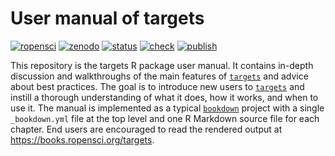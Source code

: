 # User manual of targets

[![ropensci](https://badges.ropensci.org/401_status.svg)](https://github.com/ropensci/software-review/issues/401)
[![zenodo](https://zenodo.org/badge/273058618.svg)](https://zenodo.org/badge/latestdoi/273058618)
[![status](https://www.repostatus.org/badges/latest/active.svg)](https://www.repostatus.org/#active)
[![check](https://github.com/ropensci-books/targets/workflows/check/badge.svg)](https://github.com/ropensci-books/targets/actions?query=workflow%3Acheck)
[![publish](https://github.com/ropensci-books/targets/workflows/publish/badge.svg)](https://github.com/ropensci-books/targets/actions?query=workflow%3Apublish)

This repository is the targets R package user manual. It contains in-depth discussion and walkthroughs of the main features of [`targets`](https://github.com/ropensci/targets) and advice about best practices. The goal is to introduce new users to [`targets`](https://github.com/ropensci/targets) and instill a thorough understanding of what it does, how it works, and when to use it. The manual is implemented as a typical [`bookdown`](https://github.com/rstudio/bookdown) project with a single `_bookdown.yml` file at the top level and one R Markdown source file for each chapter. End users are encouraged to read the rendered output at <https://books.ropensci.org/targets>.
